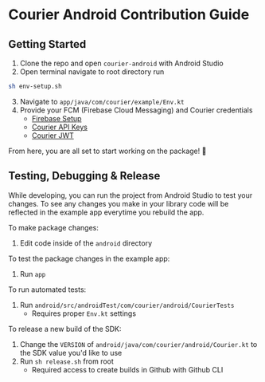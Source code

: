 # Courier Android Contribution Guide

## Getting Started

1. Clone the repo and open `courier-android` with Android Studio
2. Open terminal navigate to root directory run 

```bash 
sh env-setup.sh
```

3. Navigate to `app/java/com/courier/example/Env.kt`
4. Provide your FCM (Firebase Cloud Messaging) and Courier credentials
	- [Firebase Setup](https://firebase.google.com/docs/android/setup#console)
	- [Courier API Keys](https://app.courier.com/settings/api-keys)
	- [Courier JWT](https://www.courier.com/docs/reference/auth/issue-token/)

From here, you are all set to start working on the package! 🙌

## Testing, Debugging & Release

While developing, you can run the project from Android Studio to test your changes. To see any changes you make in your library code will be reflected in the example app everytime you rebuild the app.

To make package changes:
1. Edit code inside of the `android` directory

To test the package changes in the example app:
1. Run `app`

To run automated tests:
1. Run `android/src/androidTest/com/courier/android/CourierTests`
	- Requires proper `Env.kt` settings

To release a new build of the SDK:
1. Change the `VERSION` of `android/java/com/courier/android/Courier.kt` to the SDK value you'd like to use
2. Run `sh release.sh` from root
	- Required access to create builds in Github with Github CLI
